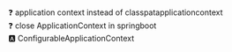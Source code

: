 :question: application context instead of classpatapplicationcontext  
:question: close ApplicationContext in springboot  
:a: ConfigurableApplicationContext   
